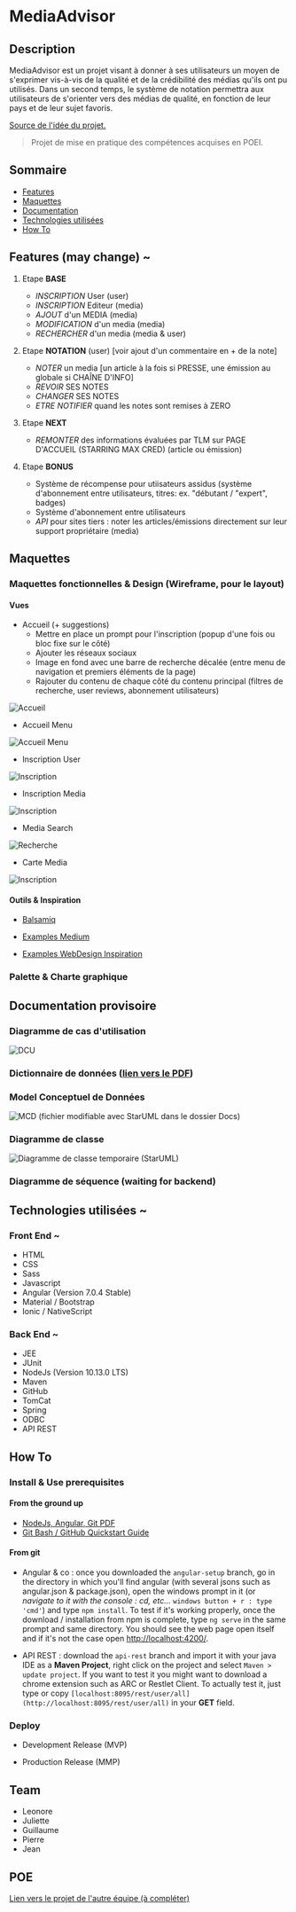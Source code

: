 # MediaAdvisor

## Description

MediaAdvisor est un projet visant à donner à ses utilisateurs un moyen de s'exprimer vis-à-vis de la qualité et de la crédibilité des médias qu'ils ont pu utilisés.
Dans un second temps, le système de notation permettra aux utilisateurs de s'orienter vers des médias de qualité, en fonction de leur pays et de leur sujet favoris.

[Source de l'idée du projet.](https://twitter.com/elonmusk/status/999374720368689153?lang=en)

> Projet de mise en pratique des compétences acquises en POEI.

## Sommaire

- [Features](#features)
- [Maquettes](#maquettes)
- [Documentation](#documentation-provisoire)
- [Technologies utilisées](#technologies-utilisées)
- [How To](#how-to)

## Features (may change) ~

1. Etape **BASE**
	- *INSCRIPTION* User (user)
	- *INSCRIPTION* Editeur (media)
	- *AJOUT* d'un MEDIA (media)
	- *MODIFICATION* d'un media (media)
	- *RECHERCHER* d'un media (media & user)

2. Etape **NOTATION** (user) [voir ajout d'un commentaire en + de la note]
	- *NOTER* un media [un article à la fois si PRESSE, une émission au globale si CHAÎNE D'INFO]
	- *REVOIR* SES NOTES
	- *CHANGER* SES NOTES
	- *ETRE NOTIFIER* quand les notes sont remises à ZERO

3. Etape **NEXT**
	- *REMONTER* des informations évaluées par TLM sur PAGE D'ACCUEIL (STARRING MAX CRED) (article ou émission)

4. Etape **BONUS**
	- Système de récompense pour utiisateurs assidus (système d'abonnement entre utilisateurs, titres: ex. "débutant / "expert", badges)
	- Système d'abonnement entre utilisateurs
	- *API* pour sites tiers : noter les articles/émissions directement sur leur support propriétaire (media)

## Maquettes

### Maquettes fonctionnelles & Design (Wireframe, pour le layout)

#### Vues

- Accueil (+ suggestions)
	- Mettre en place un prompt pour l'inscription (popup d'une fois ou bloc fixe sur le côté)
	- Ajouter les réseaux sociaux
	- Image en fond avec une barre de recherche décalée (entre menu de navigation et premiers éléments de la page)
	- Rajouter du contenu de chaque côté du contenu principal (filtres de recherche, user reviews, abonnement utilisateurs)
	
![Accueil](Docs/Maquettes/Accueil.png)

- Accueil Menu

![Accueil Menu](Docs/Maquettes/Accueil_Menu.png)

- Inscription User

![Inscription](Docs/Maquettes/Inscription_User.png)

- Inscription Media

![Inscription](Docs/Maquettes/Inscription_Media.png)

- Media Search

![Recherche](Docs/Maquettes/Media_Search.png)

- Carte Media

![Inscription](Docs/Maquettes/Media_Card.png)


#### Outils & Inspiration

- [Balsamiq](https://balsamiq.com)

- [Examples Medium](https://medium.muz.li/cool-ideas-of-mobile-ui-inspiration-2a4c11a818d2)
- [Examples WebDesign Inspiration](https://www.webdesign-inspiration.com/web-designs/type/mobile-app)

### Palette & Charte graphique

## Documentation provisoire

### Diagramme de cas d'utilisation

![DCU](Docs/MA-UC-Diagram.png)

### Dictionnaire de données ([lien vers le PDF](Docs/Dictionnaire_de_données.pdf))

### Model Conceptuel de Données

![MCD (fichier modifiable avec StarUML dans le dossier Docs)](Docs/MCD.png)

### Diagramme de classe

![Diagramme de classe temporaire (StarUML)](Docs/Diagramme_de_classe.png)

### Diagramme de séquence (waiting for backend)

## Technologies utilisées ~

### Front End ~

- HTML
- CSS
- Sass
- Javascript
- Angular (Version 7.0.4 Stable)
- Material / Bootstrap
- Ionic / NativeScript

### Back End ~

- JEE
- JUnit
- NodeJs (Version 10.13.0 LTS)
- Maven
- GitHub
- TomCat
- Spring
- ODBC 
- API REST

## How To

### Install & Use prerequisites

#### From the ground up

- [NodeJs, Angular, Git PDF](Docs/Pre-requis.pdf)
- [Git Bash / GitHub Quickstart Guide](Docs/git.pdf) 

#### From git

- Angular & co : once you downloaded the `angular-setup` branch, go in the directory in which you'll find angular (with several jsons such as angular.json & package.json), open the windows prompt in it (or *navigate to it with the console : cd, etc...* `windows button + r : type 'cmd'`) and type `npm install`.
To test if it's working properly, once the download / installation from npm is complete, type `ng serve` in the same prompt and same directory. You should see the web page open itself and if it's not the case open [http://localhost:4200/](http://localhost:4200/).

- API REST : download the `api-rest` branch and import it with your java IDE as a **Maven Project**, right click on the project and select `Maven > update project`. If you want to test it you might want to download a chrome extension such as ARC or Restlet Client. To actually test it, just type or copy `[localhost:8095/rest/user/all](http://localhost:8095/rest/user/all)` in your **GET** field.

### Deploy

- Development Release (MVP)

- Production Release (MMP)

## Team

- Leonore
- Juliette
- Guillaume
- Pierre
- Jean

## POE

[Lien vers le projet de l'autre équipe (à compléter)](Docs/Pre-requis.pdf)

